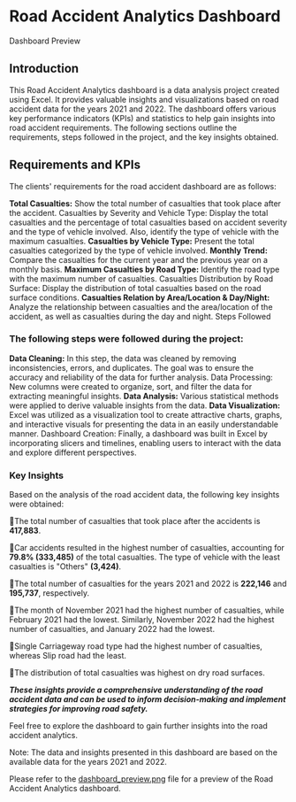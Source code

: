 # Road Accident Analytics Dashboard
Dashboard Preview
## Introduction
This Road Accident Analytics dashboard is a data analysis project created using Excel. It provides valuable insights and visualizations based on road accident data for the years 2021 and 2022. The dashboard offers various key performance indicators (KPIs) and statistics to help gain insights into road accident requirements. The following sections outline the requirements, steps followed in the project, and the key insights obtained.

## Requirements and KPIs
The clients' requirements for the road accident dashboard are as follows:

**Total Casualties:** Show the total number of casualties that took place after the accident.
Casualties by Severity and Vehicle Type: Display the total casualties and the percentage of total casualties based on accident severity and the type of vehicle involved. Also, identify the type of vehicle with the maximum casualties.
**Casualties by Vehicle Type:** Present the total casualties categorized by the type of vehicle involved.
**Monthly Trend:** Compare the casualties for the current year and the previous year on a monthly basis.
**Maximum Casualties by Road Type:** Identify the road type with the maximum number of casualties.
Casualties Distribution by Road Surface: Display the distribution of total casualties based on the road surface conditions.
**Casualties Relation by Area/Location & Day/Night:** Analyze the relationship between casualties and the area/location of the accident, as well as casualties during the day and night.
Steps Followed

### The following steps were followed during the project:

**Data Cleaning:** In this step, the data was cleaned by removing inconsistencies, errors, and duplicates. The goal was to ensure the accuracy and reliability of the data for further analysis.
Data Processing: New columns were created to organize, sort, and filter the data for extracting meaningful insights.
**Data Analysis:** Various statistical methods were applied to derive valuable insights from the data.
**Data Visualization:** Excel was utilized as a visualization tool to create attractive charts, graphs, and interactive visuals for presenting the data in an easily understandable manner.
Dashboard Creation: Finally, a dashboard was built in Excel by incorporating slicers and timelines, enabling users to interact with the data and explore different perspectives.

### Key Insights
Based on the analysis of the road accident data, the following key insights were obtained:

📌The total number of casualties that took place after the accidents is **417,883**.

📌Car accidents resulted in the highest number of casualties, accounting for **79.8% (333,485)** of the total casualties. The type of vehicle with the least casualties is "Others" **(3,424)**.

📌The total number of casualties for the years 2021 and 2022 is **222,146** and **195,737**, respectively.

📌The month of November 2021 had the highest number of casualties, while February 2021 had the lowest. Similarly, November 2022 had the highest number of casualties, and January 2022 had the lowest.

📌Single Carriageway road type had the highest number of casualties, whereas Slip road had the least.

📌The distribution of total casualties was highest on dry road surfaces.

 ***These insights provide a comprehensive understanding of the road accident data and can be used to inform decision-making and implement strategies for improving road safety.***

Feel free to explore the dashboard to gain further insights into the road accident analytics.

Note: The data and insights presented in this dashboard are based on the available data for the years 2021 and 2022.

Please refer to the [dashboard_preview.png](https://drive.google.com/file/d/1kwdEsxmrDZsaY8LC3J7wPKJwBDWmU05y/view?usp=drivesdk) file for a preview of the Road Accident Analytics dashboard.
